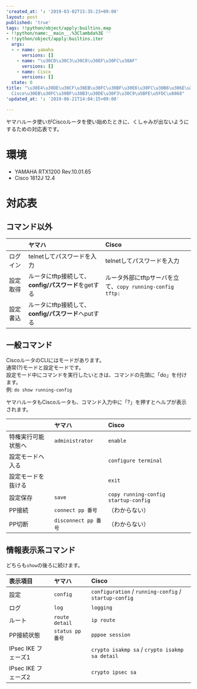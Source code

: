 ```yaml
---
'created_at: ': '2019-03-02T15:35:23+09:00'
layout: post
published: 'true'
tags: !!python/object/apply:builtins.map
- !!python/name:__main__.%3Clambda%3E ''
- !!python/object/apply:builtins.iter
  args:
  - - name: yamaha
      versions: []
    - name: "\u30CD\u30C3\u30C8\u30EF\u30FC\u30AF"
      versions: []
    - name: Cisco
      versions: []
  state: 0
title: "\u30E4\u30DE\u30CF\u30EB\u30FC\u30BF\u30E6\u30FC\u30B6\u306E\u305F\u3081\u306E\
  Cisco\u30EB\u30FC\u30BF\u30B3\u30DE\u30F3\u30C9\u5BFE\u5FDC\u8868"
'updated_at: ': '2019-06-21T14:04:15+09:00'

---
```

ヤマハルータ使いがCiscoルータを使い始めたときに、くしゃみが出ないようにするための対応表です。  
  
# 環境  
  
* YAMAHA RTX1200 Rev.10.01.65  
* Cisco 1812J 12.4  
  
  
# 対応表  
  
  
## コマンド以外  
  
|  | ヤマハ | Cisco |  
|:--|:--|:--|  
| ログイン|telnetしてパスワードを入力 | telnetしてパスワードを入力 |  
| 設定取得 | ルータにtftp接続して、**config/パスワード**をgetする | ルータ外部にtftpサーバを立て、`copy running-config tftp:`|  
| 設定書込 | ルータにtftp接続して、**config/パスワード**へputする ||  
  
## 一般コマンド  
  
CiscoルータのCLIにはモードがあります。  
通常(?)モードと設定モードです。  
設定モード中にコマンドを実行したいときは、コマンドの先頭に「do」を付けます。  
例: `do show running-config`  
  
ヤマハルータもCiscoルータも、コマンド入力中に「?」を押すとヘルプが表示されます。  
  
  
|  | ヤマハ | Cisco |  
|:--|:--|:--|  
| 特権実行可能状態へ | `administrator` | `enable` |  
| 設定モードへ入る  |   | `configure terminal` |  
| 設定モードを抜ける | | `exit` |  
| 設定保存 | `save` | `copy running-config startup-config` |  
| PP接続 | `connect pp 番号` | （わからない） |  
| PP切断 | `disconnect pp 番号` | （わからない） |  
  
## 情報表示系コマンド  
  
どちらも`show`の後ろに続けます。  
  
| 表示項目 | ヤマハ | Cisco |  
|:--|:--|:--|  
| 設定  | `config`   | `configuration` / `running-config`  / `startup-config` |  
| ログ | `log` | `logging` |  
| ルート | `route detail` | `ip route` |  
| PP接続状態| `status pp 番号` | `pppoe session` |  
| IPsec IKE フェーズ1 | | `crypto isakmp sa` / `crypto isakmp sa detail` |  
| IPsec IKE フェーズ2 | | `crypto ipsec sa` |  
  
  
